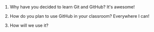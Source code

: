 1. Why have you decided to learn Git and GitHub?
It's awesome!

2. How do you plan to use GitHub in your classroom?
Everywhere I can!

3. How will we use it?

